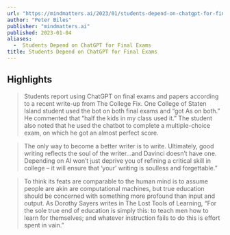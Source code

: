 ```yaml
---
url: "https://mindmatters.ai/2023/01/students-depend-on-chatgpt-for-final-exams/"
author: "Peter Biles"
publisher: "mindmatters.ai"
published: 2023-01-04
aliases:
  -  Students Depend on ChatGPT for Final Exams
title: Students Depend on ChatGPT for Final Exams
---
```


## Highlights
> Students report using ChatGPT on final exams and papers according to a recent write-up from The College Fix. One College of Staten Island student used the bot on both final exams and “got As on both.” He commented that “half the kids in my class used it.” The student also noted that he used the chatbot to complete a multiple-choice exam, on which he got an almost perfect score.

> The only way to become a better writer is to write. Ultimately, good writing reflects the soul of the writer…and Davinci doesn’t have one. Depending on AI won’t just deprive you of refining a critical skill in college – it will ensure that ‘your’ writing is soulless and forgettable.”

> To think its feats are comparable to the human mind is to assume people are akin are computational machines, but true education should be concerned with something more profound than input and output. As Dorothy Sayers writes in The Lost Tools of Learning, “For the sole true end of education is simply this: to teach men how to learn for themselves; and whatever instruction fails to do this is effort spent in vain.”

